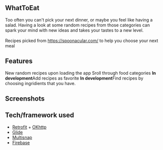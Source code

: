 ## WhatToEat
Too often you can't pick your next dinner, or maybe you feel like having a salad. Having a look at some random recipes from those categories can spark your mind with new ideas and takes your tastes to a new level. <br /> <br /> Recipes picked from https://spoonacular.com/ to help you choose your next meal

## Features

New random recipes upon loading the app
Sroll through food categories
<b>In development</b>Add recipes as favorite
<b>In development</b>Find recipes by choosing ingridients that you have.

## Screenshots

## Tech/framework used

- [Retrofit](https://square.github.io/retrofit/) + [OKhttp](https://square.github.io/okhttp/)
- [Glide](https://github.com/bumptech/glide)
- [Multisnap](https://github.com/TakuSemba/MultiSnapRecyclerView)
- [Firebase](https://firebase.google.com/)
